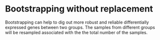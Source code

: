 # Bootstrapping without replacement
Bootstrapping can help to dig out more robust and reliable differentially expressed genes between two groups.
The samples from different groups will be resampled associated with the the total number of the samples.
